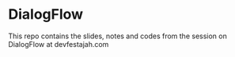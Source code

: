 # DialogFlow
This repo contains the slides, notes and codes from the session on DialogFlow at devfestajah.com
